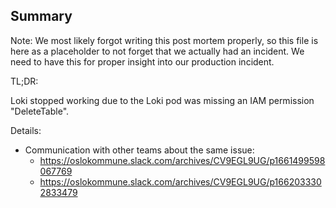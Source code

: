 ## Summary

Note: We most likely forgot writing this post mortem properly, so this file is here as a placeholder to not
forget that we actually had an incident. We need to have this for proper insight into our production
incident.

TL;DR: 

Loki stopped working due to the Loki pod was missing an IAM permission "DeleteTable".

Details:

* Communication with other teams about the same issue:
  * https://oslokommune.slack.com/archives/CV9EGL9UG/p1661499598067769
  * https://oslokommune.slack.com/archives/CV9EGL9UG/p1662033302833479
